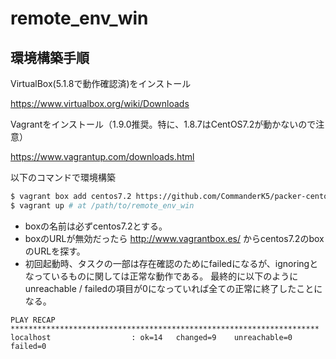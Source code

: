
# remote_env_win

## 環境構築手順

VirtualBox(5.1.8で動作確認済)をインストール

https://www.virtualbox.org/wiki/Downloads

Vagrantをインストール（1.9.0推奨。特に、1.8.7はCentOS7.2が動かないので注意）

https://www.vagrantup.com/downloads.html

以下のコマンドで環境構築

```sh
$ vagrant box add centos7.2 https://github.com/CommanderK5/packer-centos-template/releases/download/0.7.2/vagrant-centos-7.2.box
$ vagrant up # at /path/to/remote_env_win
```

 * boxの名前は必ずcentos7.2とする。
 * boxのURLが無効だったら http://www.vagrantbox.es/ からcentos7.2のboxのURLを探す。
 * 初回起動時、タスクの一部は存在確認のためにfailedになるが、ignoringとなっているものに関しては正常な動作である。
最終的に以下のようにunreachable / failedの項目が0になっていれば全ての正常に終了したことになる。

```
PLAY RECAP *********************************************************************
localhost                  : ok=14   changed=9    unreachable=0    failed=0
```
